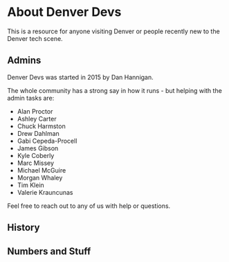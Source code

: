 # About Denver Devs

This is a resource for anyone visiting Denver or people recently new to the Denver tech scene.

## Admins
Denver Devs was started in 2015 by Dan Hannigan.

The whole community has a strong say in how it runs - but helping with the admin tasks are:

* Alan Proctor
* Ashley Carter
* Chuck Harmston
* Drew Dahlman
* Gabi Cepeda-Procell
* James Gibson
* Kyle Coberly
* Marc Missey
* Michael McGuire
* Morgan Whaley
* Tim Klein
* Valerie Krauncunas

Feel free to reach out to any of us with help or questions.

## History


## Numbers and Stuff
